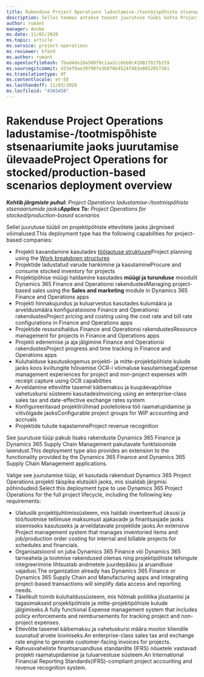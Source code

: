```yaml
---
title: Rakenduse Project Operations ladustamise-/tootmispõhiste stsenaariumite jaoks juurutamise ülevaade
description: Selles teemas antakse teavet juurutuse tüübi kohta Project Operationsi ladustamise-/tootmispõhistes stsenaariumides.
author: rumant
manager: Annbe
ms.date: 11/02/2020
ms.topic: article
ms.service: project-operations
ms.reviewer: kfend
ms.author: rumant
ms.openlocfilehash: 7bad4de10a508f0c1aa2cc6bb0c41081f81fb259
ms.sourcegitcommit: d33ef0ae39f90fe3b0f6b4524f483e8052057361
ms.translationtype: HT
ms.contentlocale: et-EE
ms.lasthandoff: 11/03/2020
ms.locfileid: "4365450"
---
```

# <a name="project-operations-for-stockedproduction-based-scenarios-deployment-overview"></a><span data-ttu-id="37e04-103">Rakenduse Project Operations ladustamise-/tootmispõhiste stsenaariumite jaoks juurutamise ülevaade</span><span class="sxs-lookup"><span data-stu-id="37e04-103">Project Operations for stocked/production-based scenarios deployment overview</span></span>

<span data-ttu-id="37e04-104">_**Kehtib järgmiste puhul:** Project Operations ladustamise-/tootmispõhiste stsenaariumide jaoks_</span><span class="sxs-lookup"><span data-stu-id="37e04-104">_**Applies To:** Project Operations for stocked/production-based scenarios_</span></span>


<span data-ttu-id="37e04-105">Sellel juurutuse tüübil on projektipõhiste ettevõtete jaoks järgmised võimalused.</span><span class="sxs-lookup"><span data-stu-id="37e04-105">This deployment type has the following capabilities for project-based companies:</span></span>

- <span data-ttu-id="37e04-106">Projekti kavandamine kasutades [tööjaotuse struktuure](work-breakdown-structures.md)</span><span class="sxs-lookup"><span data-stu-id="37e04-106">Project planning using the [Work breakdown structures](work-breakdown-structures.md)</span></span>
- <span data-ttu-id="37e04-107">Projektide ladustatud varude hankimine ja kasutamine</span><span class="sxs-lookup"><span data-stu-id="37e04-107">Procure and consume stocked inventory for projects</span></span>
- <span data-ttu-id="37e04-108">Projektipõhise müügi haldamine kasutades **müügi ja turunduse** moodulit Dynamics 365 Finance and Operationsi rakendustes</span><span class="sxs-lookup"><span data-stu-id="37e04-108">Managing project-based sales using the **Sales and marketing** module in Dynamics 365 Finance and Operations apps</span></span>
- <span data-ttu-id="37e04-109">Projekti hinnakujundus ja kuluarvestus kasutades kulumäära ja arveldusmäära konfiguratsioone Finance and Operationsi rakendustes</span><span class="sxs-lookup"><span data-stu-id="37e04-109">Project pricing and costing using the cost rate and bill rate configurations in Finance and Operations apps</span></span>
- <span data-ttu-id="37e04-110">Projektide ressursihaldus Finance and Operationsi rakendustes</span><span class="sxs-lookup"><span data-stu-id="37e04-110">Resource management for projects in Finance and Operations apps</span></span>
- <span data-ttu-id="37e04-111">Projekti edenemise ja aja jälgimine Finance and Operationsi rakendustes</span><span class="sxs-lookup"><span data-stu-id="37e04-111">Project progress and time tracking in Finance and Operations apps</span></span>
- <span data-ttu-id="37e04-112">Kuluhalduse kasutuskogemus projekti- ja mitte-projektipõhiste kulude jaoks koos kviitungite hõivamise OCR-i võimaluse kasutamisega</span><span class="sxs-lookup"><span data-stu-id="37e04-112">Expense management experiences for project and non-project expenses with receipt capture using OCR capabilities</span></span>
- <span data-ttu-id="37e04-113">Arveldamine ettevõtte tasemel käibemaksu ja kuupäevapõhise vahetuskursi süsteemi kasutades</span><span class="sxs-lookup"><span data-stu-id="37e04-113">Invoicing using an enterprise-class sales tax and date-effective exchange rates system</span></span>
- <span data-ttu-id="37e04-114">Konfigureeritavad projektirühmad poolelioleva töö raamatupidamise ja viitvõlgade jaoks</span><span class="sxs-lookup"><span data-stu-id="37e04-114">Configurable project groups for WIP accounting and accruals</span></span>
- <span data-ttu-id="37e04-115">Projektide tulude kajastamine</span><span class="sxs-lookup"><span data-stu-id="37e04-115">Project revenue recognition</span></span>

<span data-ttu-id="37e04-116">See juurutuse tüüp pakub lisaks rakenduste Dynamics 365 Finance ja Dynamics 365 Supply Chain Management pakutavate funktsioonide laiendust.</span><span class="sxs-lookup"><span data-stu-id="37e04-116">This deployment type also provides an extension to the functionality provided by the Dynamics 365 Finance and Dynamics 365 Supply Chain Management applications.</span></span>

<span data-ttu-id="37e04-117">Valige see juurutamise tüüp, et kasutada rakendust Dynamics 365 Project Operations projekti täispika elutsükli jaoks, mis sisaldab järgmisi põhinõudeid.</span><span class="sxs-lookup"><span data-stu-id="37e04-117">Select this deployment type to use Dynamics 365 Project Operations for the full project lifecycle, including the following key requirements:</span></span>

- <span data-ttu-id="37e04-118">Ulatuslik projektijuhtimissüsteem, mis haldab inventeeritud üksusi ja töö/tootmise tellimuse maksumust ajakavade ja finantsasjade jaoks sisemiseks kasutuseks ja arveldatavate projektide jaoks.</span><span class="sxs-lookup"><span data-stu-id="37e04-118">An extensive Project management system that manages inventoried items and job/production order costing for internal and billable projects for schedules and financials.</span></span>
- <span data-ttu-id="37e04-119">Organisatsioonil on juba Dynamics 365 Finance või Dynamics 365 tarneahela ja tootmise rakendused olemas ning projektipõhiste tehingute integreerimine lihtsustab andmetele juurdepääsu ja aruandluse vajadusi.</span><span class="sxs-lookup"><span data-stu-id="37e04-119">The organization already has Dynamics 365 Finance or Dynamics 365 Supply Chain and Manufacturing apps and integrating project-based transactions will simplify data access and reporting needs.</span></span>
- <span data-ttu-id="37e04-120">Täielikult toimib kuluhaldussüsteem, mis hõlmab poliitika jõustamisi ja tagasimakseid projektipõhiste ja mitte-projektipõhiste kulude jälgimiseks.</span><span class="sxs-lookup"><span data-stu-id="37e04-120">A fully functional Expense management system that includes policy enforcements and reimbursements for tracking project and non-project expenses.</span></span>
- <span data-ttu-id="37e04-121">Ettevõtte tasemel käibemaksu ja vahetuskursi määra mootor kliendile suunatud arvete loomiseks.</span><span class="sxs-lookup"><span data-stu-id="37e04-121">An enterprise-class sales tax and exchange rate engine to generate customer-facing invoices for projects.</span></span>
- <span data-ttu-id="37e04-122">Rahvusvaheliste finantsaruandluse standardite (IFRS) nõuetele vastavad projekti raamatupidamise ja tuluarvestuse süsteem.</span><span class="sxs-lookup"><span data-stu-id="37e04-122">An International Financial Reporting Standards(IFRS)-compliant project accounting and revenue recognition system.</span></span>

